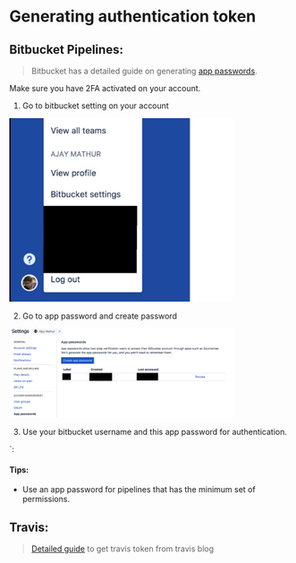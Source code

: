 # Generating authentication token

## Bitbucket Pipelines:

> Bitbucket has a detailed guide on generating [app passwords](https://confluence.atlassian.com/bitbucket/app-passwords-828781300.html).

Make sure you have 2FA activated on your account.

1. Go to bitbucket setting on your account

<img alt="Bitbucket setting" src="./assets/bitbucket-1.png" width="400">

2. Go to app password and create password

<img alt="App password" src="./assets/bitbucket-app-password-2.png" width="400">

3. Use your bitbucket username and this app password for authentication.

`<BitbucketUserName>:<AppPassword>

#### Tips:

- Use an app password for pipelines that has the minimum set of permissions.

## Travis:

> [Detailed guide](https://blog.travis-ci.com/2013-01-28-token-token-token) to get travis token from travis blog
